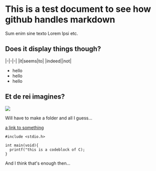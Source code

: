 # This is a test document to see how github handles markdown 

Sum enim sine texto Lorem Ipsi etc. 

## Does it display things though? 

|-|-|-|
|it|seems|to|
|indeed||not|

- hello
- hello 
- hello

## Et de rei imagines? 

![](images/image.png)

Will have to make a folder and all I guess... 

[a link to something](https://something.com)

```
#include <stdio.h>

int main(void){
  printf("this is a codeblock of C);
}

```

And I think that's enough then... 
